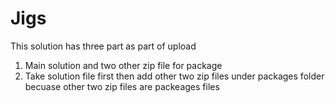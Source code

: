 # Jigs

This solution has three part as part of upload
1. Main solution and two other zip file for package
2. Take solution file first then add other two zip files under packages folder becuase other two zip files are packeages files

